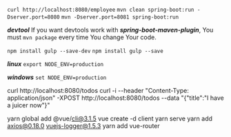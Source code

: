 `curl http://localhost:8080/employee`
`mvn clean spring-boot:run -Dserver.port=8080`
`mvn -Dserver.port=8081 spring-boot:run`

***devtool***
If you want devtools work with *__spring-boot-maven-plugin__*, You must `mvn package` every time You change Your code.

`npm install gulp --save-dev`
`npm install gulp --save`

***linux***
`export NODE_ENV=production`

***windows***
`set NODE_ENV=production`

curl http://localhost:8080/todos
curl -i --header "Content-Type: application/json" -XPOST http://localhost:8080/todos --data "{\"title\":\"I have a juicer now\"}"

yarn global add @vue/cli@3.1.5
vue create -d client
yarn serve
yarn add axios@0.18.0 vuejs-logger@1.5.3
yarn add vue-router

